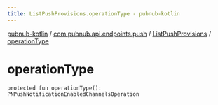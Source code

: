 ```yaml
---
title: ListPushProvisions.operationType - pubnub-kotlin
---
```


[pubnub-kotlin](../../index.html) / [com.pubnub.api.endpoints.push](../index.html) / [ListPushProvisions](index.html) / [operationType](./operation-type.html)

# operationType

`protected fun operationType(): PNPushNotificationEnabledChannelsOperation`